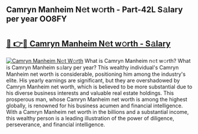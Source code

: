 ## Camryn Manheim N𝚎t w𝚘rth - Part-42L S𝚊lary per year OO8FY

# <h2><a href="http://gc3v84h.nevu.top/?p=Camryn+Manheim">🔗 👉🔴 Camryn Manheim N𝚎t w𝚘rth - S𝚊lary</a></h2>

[![Camryn Manheim N𝚎t W𝚘rth](https://i.imgur.com/Oavwk0R.jpeg)](http://gc3v84h.nevu.top/?p=Camryn+Manheim)
What is Camryn Manheim n𝚎t w𝚘rth? What is Camryn Manheim s𝚊lary per year?
This wealthy individual's Camryn Manheim net worth is considerable, positioning him among the industry's elite. His yearly earnings are significant, but they are overshadowed by Camryn Manheim net worth, which is believed to be more substantial due to his diverse business interests and valuable real estate holdings. This prosperous man, whose Camryn Manheim net worth is among the highest globally, is renowned for his business acumen and financial intelligence. With a Camryn Manheim net worth in the billions and a substantial income, this wealthy person is a leading illustration of the power of diligence, perseverance, and financial intelligence.
